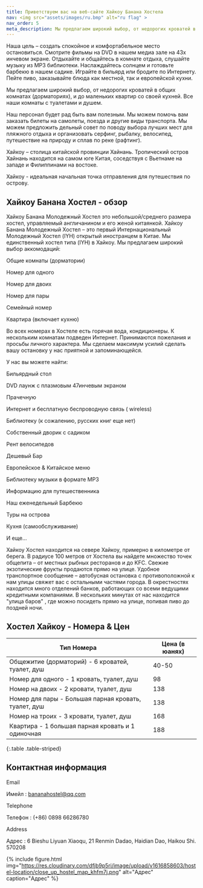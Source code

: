 ```yaml
---
title: Приветствуем вас на веб-сайте Хайкоу Банана Хостела
nav: <img src="assets/images/ru.bmp" alt="ru flag" >
nav_order: 5
meta_description: Мы предлагаем широкий выбор, от недорогих кроватей в общих комнатах (дорматориях)
---
```


Наша цель – создать спокойное и комфортабельное место остановиться. Смотрите фильмы на  DVD в нашем медиа зале на 43х  инчевом экране. Отдыхайте и общайтесь в комнате отдыха, слушайте музыку из  MP3 библиотеки. Наслаждайтесь солнцем и готовьте барбекю в нашем садике. Играйте в бильярд или бродите по Интернету. Пейте пиво, заказывайте блюда как местной, так и европейской кухни.

Мы предлагаем широкий выбор, от недорогих кроватей в общих комнатах (дорматориях), и до маленьких квартир со своей кухней. Все наши комнаты с туалетами и душем.

Наш персонал будет рад быть вам полезным. Мы можем помочь вам заказать билеты на самолеты, поезда и другие виды транспорта. Мы можем предложить дельный совет по поводу выбора лучших мест для пляжного отдыха и организовать серфинг, рыбалку, велосипед, путешествие на природу и сплав по реке (рафтинг).

Хайкоу – столица китайской провинции Хайнань. Тропический остров Хайнань находится на самом юге Китая, соседствуя с Вьетнаме на западе и Филиппинами на востоке.

Хайкоу -  идеальная  начальная точка отправления для путешествия по острову.

 
## Хайкоу Банана Хостел - обзор

Хайкоу Банана Молодежный Хостел это небольшой/среднего размера хостел, управляемый англичанином и его женой китаянкой. Хайкоу Банана Молодежный Хостел – это первый Интернациональный Молодежный Хостел (IYH) открытый иностранцем в Китае. Мы единственный хостел типа (IYH) в Хайкоу. Мы предлагаем широкий выбор аккомодаций:

 

Общие комнаты (дорматории)

Номер для одного

Номер для двоих

Номер для пары

Семейный номер

Квартира (включает кухню)

 

Во всех номерах в Хостеле есть горячая вода, кондиционеры. К нескольким комнатам подведен Интернет. Принимаются пожелания и просьбы личного характера. Мы сделаем максимум усилий сделать вашу остановку у нас приятной и запоминающейся.

 

У нас вы можете найти:

Бильярдный стол

DVD лаунж с плазмовым 47инчевым экраном

Прачечную

Интернет и бесплатную беспроводную связь ( wireless)

Библиотеку (к сожалению, русских книг еще нет)

Собственный дворик с садиком

Рент велосипедов

Дешевый Бар

Европейское & Китайское меню

Библиотеку музыки в формате MP3

Информацию для путешественника

Наш еженедельный Барбекю

Туры на острова

Кухня (самообслуживание)

И еще…

 

Хайкоу Хостел находится на севере Хайкоу, примерно  в километре от берега. В радиусе 100 метров от Хостела вы найдете множество точек общепита – от местных рыбных ресторанов и до KFC. Свежие экзотические фрукты  продаются прямо на улице. Удобное транспортное сообщение – автобусная остановка с противоположной к нам улицы свяжет вас с остальными частями города. В окрестностях находится много отделений банков, работающих со всеми ведущими кредитными компаниями. В нескольких минутах от нас находится "улица баров" , где можно посидеть прямо на улице, попивая пиво до поздней ночи.
 
## Хостел Хайкоу  - Номера & Цен

Тип Номера |	Цена (в юанях)
--- | ---
Общежитие (дорматорий) - 6 кроватей, туалет, душ | 40-50
Номер для одного - 1 кровать, туалет, душ | 98
Номер на двоих - 2 кровати, туалет, душ | 138
Номер для пары - Большая парная кровать, туалет, душ | 138
Номер на троих - 3 кровати, туалет, душ |	168
Квартира - 1 большая парная кровать и 1 одиночная |	188
{:.table .table-striped}


 
## Контактная информация

Email

Имейл : bananahostel@qq.com

Telephone

Телефон : (+86) 0898 66286780

Address

Адрес : 6 Bieshu Liyuan Xiaoqu, 21 Renmin Dadao, Haidian Dao, Haikou Shi. 570208

{% include figure.html img="https://res.cloudinary.com/dfjb9p5ri/image/upload/v1616858603/hostel-location/close_up_hostel_map_khfm7j.png" alt="Адрес" caption="Адрес" %}